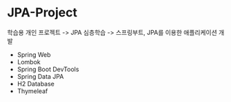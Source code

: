 # JPA-Project

학습용 개인 프로젝트
-> JPA 심층학습
-> 스프링부트, JPA를 이용한 애플리케이션 개발

- Spring Web
- Lombok
- Spring Boot DevTools
- Spring Data JPA
- H2 Database
- Thymeleaf
